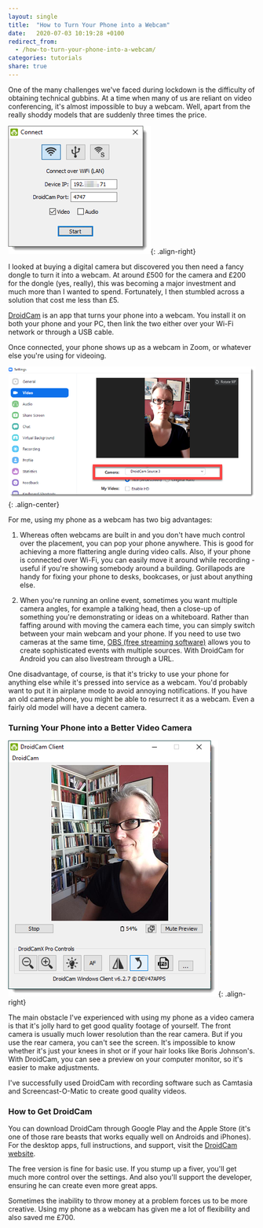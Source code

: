 ```yaml
---
layout: single
title:  "How to Turn Your Phone into a Webcam"
date:   2020-07-03 10:19:28 +0100
redirect_from:
  - /how-to-turn-your-phone-into-a-webcam/
categories: tutorials
share: true
---
```


One of the many challenges we've faced during lockdown is the difficulty of obtaining technical gubbins. At a time when many of us are reliant on video conferencing, it's almost impossible to buy a webcam. Well, apart from the really shoddy models that are suddenly three times the price.

![DroidCam configuration](/assets/images/droidcam-connect.png){: .align-right}

I looked at buying a digital camera but discovered you then need a fancy dongle to turn it into a webcam. At around £500 for the camera and £200 for the dongle (yes, really), this was becoming a major investment and much more than I wanted to spend. Fortunately, I then stumbled across a solution that cost me less than £5.

[DroidCam](https://www.dev47apps.com/) is an app that turns your phone into a webcam. You install it on both your phone and your PC, then link the two either over your Wi-Fi network or through a USB cable.

Once connected, your phone shows up as a webcam in Zoom, or whatever else you're using for videoing.

![Connecting to DroidCam in Zoom](/assets/images/zoom-settings-2.png){: .align-center}

For me, using my phone as a webcam has two big advantages:

1. Whereas often webcams are built in and you don't have much control over the placement, you can pop your phone anywhere. This is good for achieving a more flattering angle during video calls. Also, if your phone is connected over Wi-Fi, you can easily move it around while recording - useful if you're showing somebody around a building. Gorillapods are handy for fixing your phone to desks, bookcases, or just about anything else.

2. When you're running an online event, sometimes you want multiple camera angles, for example a talking head, then a close-up of something you're demonstrating or ideas on a whiteboard. Rather than faffing around with moving the camera each time, you can simply switch between your main webcam and your phone. If you need to use two cameras at the same time, [OBS (free streaming software)](https://obsproject.com/) allows you to create sophisticated events with multiple sources. With DroidCam for Android you can also livestream through a URL.

One disadvantage, of course, is that it's tricky to use your phone for anything else while it's pressed into service as a webcam. You'd probably want to put it in airplane mode to avoid annoying notifications. If you have an old camera phone, you might be able to resurrect it as a webcam. Even a fairly old model will have a decent camera.

### Turning Your Phone into a Better Video Camera

![DroidCam client](/assets/images/droidcam-client.png){: .align-right}

The main obstacle I've experienced with using my phone as a video camera is that it's jolly hard to get good quality footage of yourself. The front camera is usually much lower resolution than the rear camera. But if you use the rear camera, you can't see the screen. It's impossible to know whether it's just your knees in shot or if your hair looks like Boris Johnson's. With DroidCam, you can see a preview on your computer monitor, so it's easier to make adjustments.

I've successfully used DroidCam with recording software such as Camtasia and Screencast-O-Matic to create good quality videos.

### How to Get DroidCam

You can download DroidCam through Google Play and the Apple Store (it's one of those rare beasts that works equally well on Androids and iPhones). For the desktop apps, full instructions, and support, visit the [DroidCam website](https://www.dev47apps.com/).

The free version is fine for basic use. If you stump up a fiver, you'll get much more control over the settings. And also you'll support the developer, ensuring he can create even more great apps.

Sometimes the inability to throw money at a problem forces us to be more creative. Using my phone as a webcam has given me a lot of flexibility and also saved me £700.